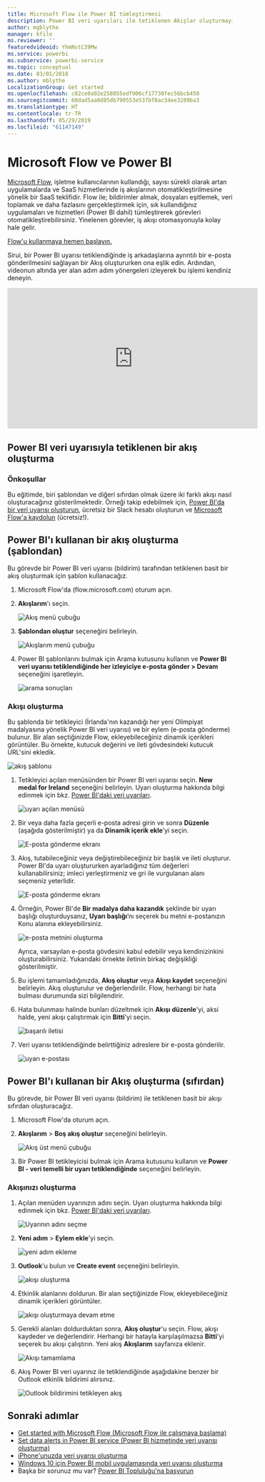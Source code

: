 ```yaml
---
title: Microsoft Flow ile Power BI tümleştirmesi
description: Power BI veri uyarıları ile tetiklenen Akışlar oluşturmayı öğrenin.
author: mgblythe
manager: kfile
ms.reviewer: ''
featuredvideoid: YhmNstC39Mw
ms.service: powerbi
ms.subservice: powerbi-service
ms.topic: conceptual
ms.date: 03/01/2018
ms.author: mblythe
LocalizationGroup: Get started
ms.openlocfilehash: c02ce0a92e258055edf906cf17730fec56bcb450
ms.sourcegitcommit: 60dad5aa0d85db790553e537bf8ac34ee3289ba3
ms.translationtype: HT
ms.contentlocale: tr-TR
ms.lasthandoff: 05/29/2019
ms.locfileid: "61147149"
---
```

# <a name="microsoft-flow-and-power-bi"></a>Microsoft Flow ve Power BI

[Microsoft Flow](https://flow.microsoft.com/documentation/getting-started), işletme kullanıcılarının kullandığı, sayısı sürekli olarak artan uygulamalarda ve SaaS hizmetlerinde iş akışlarının otomatikleştirilmesine yönelik bir SaaS teklifidir. Flow ile; bildirimler almak, dosyaları eşitlemek, veri toplamak ve daha fazlasını gerçekleştirmek için, sık kullandığınız uygulamaları ve hizmetleri (Power BI dahil) tümleştirerek görevleri otomatikleştirebilirsiniz. Yinelenen görevler, iş akışı otomasyonuyla kolay hale gelir.

[Flow'u kullanmaya hemen başlayın.](https://flow.microsoft.com/documentation/getting-started)

Sirui, bir Power BI uyarısı tetiklendiğinde iş arkadaşlarına ayrıntılı bir e-posta gönderilmesini sağlayan bir Akış oluştururken ona eşlik edin. Ardından, videonun altında yer alan adım adım yönergeleri izleyerek bu işlemi kendiniz deneyin.

<iframe width="560" height="315" src="https://www.youtube.com/embed/YhmNstC39Mw" frameborder="0" allowfullscreen></iframe>

## <a name="create-a-flow-that-is-triggered-by-a-power-bi-data-alert"></a>Power BI veri uyarısıyla tetiklenen bir akış oluşturma

### <a name="prerequisites"></a>Önkoşullar
Bu eğitimde, biri şablondan ve diğeri sıfırdan olmak üzere iki farklı akışı nasıl oluşturacağınız gösterilmektedir. Örneği takip edebilmek için, [Power BI'da bir veri uyarısı oluşturun](service-set-data-alerts.md), ücretsiz bir Slack hesabı oluşturun ve [Microsoft Flow'a kaydolun](https://flow.microsoft.com/#home-signup) (ücretsiz!).

## <a name="create-a-flow-that-uses-power-bi---from-a-template"></a>Power BI'ı kullanan bir akış oluşturma (şablondan)
Bu görevde bir Power BI veri uyarısı (bildirim) tarafından tetiklenen basit bir akış oluşturmak için şablon kullanacağız.

1. Microsoft Flow'da (flow.microsoft.com) oturum açın.
2. **Akışlarım**'ı seçin.
   
   ![Akış menü çubuğu](media/service-flow-integration/power-bi-my-flows.png)
3. **Şablondan oluştur** seçeneğini belirleyin.
   
    ![Akışlarım menü çubuğu](media/service-flow-integration/power-bi-template.png)
4. Power BI şablonlarını bulmak için Arama kutusunu kullanın ve **Power BI veri uyarısı tetiklendiğinde her izleyiciye e-posta gönder > Devam** seçeneğini işaretleyin.
   
    ![arama sonuçları](media/service-flow-integration/power-bi-flow-alert.png)


### <a name="build-the-flow"></a>Akışı oluşturma
Bu şablonda bir tetikleyici (İrlanda'nın kazandığı her yeni Olimpiyat madalyasına yönelik Power BI veri uyarısı) ve bir eylem (e-posta gönderme) bulunur. Bir alan seçtiğinizde Flow, ekleyebileceğiniz dinamik içerikleri görüntüler.  Bu örnekte, kutucuk değerini ve ileti gövdesindeki kutucuk URL'sini ekledik.

![akış şablonu](media/service-flow-integration/power-bi-template1.png)

1. Tetikleyici açılan menüsünden bir Power BI veri uyarısı seçin. **New medal for Ireland** seçeneğini belirleyin. Uyarı oluşturma hakkında bilgi edinmek için bkz. [Power BI'daki veri uyarıları](service-set-data-alerts.md).
   
   ![uyarı açılan menüsü](media/service-flow-integration/power-bi-trigger-flow.png)
2. Bir veya daha fazla geçerli e-posta adresi girin ve sonra **Düzenle** (aşağıda gösterilmiştir) ya da **Dinamik içerik ekle**’yi seçin. 
   
   ![E-posta gönderme ekranı](media/service-flow-integration/power-bi-flow-email.png)

3. Akış, tutabileceğiniz veya değiştirebileceğiniz bir başlık ve ileti oluşturur. Power BI'da uyarı oluştururken ayarladığınız tüm değerleri kullanabilirsiniz; imleci yerleştirmeniz ve gri ile vurgulanan alanı seçmeniz yeterlidir. 

   ![E-posta gönderme ekranı](media/service-flow-integration/power-bi-flow-email-default.png)

1.  Örneğin, Power BI'de **Bir madalya daha kazandık** şeklinde bir uyarı başlığı oluşturduysanız, **Uyarı başlığı**’nı seçerek bu metni e-postanızın Konu alanına ekleyebilirsiniz.

    ![e-posta metnini oluşturma](media/service-flow-integration/power-bi-flow-message.png)

    Ayrıca, varsayılan e-posta gövdesini kabul edebilir veya kendinizinkini oluşturabilirsiniz. Yukarıdaki örnekte iletinin birkaç değişikliği gösterilmiştir.

1. Bu işlemi tamamladığınızda, **Akış oluştur** veya **Akışı kaydet** seçeneğini belirleyin.  Akış oluşturulur ve değerlendirilir.  Flow, herhangi bir hata bulması durumunda sizi bilgilendirir.
2. Hata bulunması halinde bunları düzeltmek için **Akışı düzenle**'yi, aksi halde, yeni akışı çalıştırmak için **Bitti**'yi seçin.
   
   ![başarılı iletisi](media/service-flow-integration/power-bi-flow-running.png)
5. Veri uyarısı tetiklendiğinde belirttiğiniz adreslere bir e-posta gönderilir.  
   
   ![uyarı e-postası](media/service-flow-integration/power-bi-flow-email2.png)

## <a name="create-a-flow-that-uses-power-bi---from-scratch-blank"></a>Power BI'ı kullanan bir Akış oluşturma (sıfırdan)
Bu görevde, bir Power BI veri uyarısı (bildirim) ile tetiklenen basit bir akışı sıfırdan oluşturacağız.

1. Microsoft Flow'da oturum açın.
2. **Akışlarım** > **Boş akış oluştur** seçeneğini belirleyin.
   
   ![Akış üst menü çubuğu](media/service-flow-integration/power-bi-my-flows.png)
3. Bir Power BI tetikleyicisi bulmak için Arama kutusunu kullanın ve **Power BI - veri temelli bir uyarı tetiklendiğinde** seçeneğini belirleyin.

### <a name="build-your-flow"></a>Akışınızı oluşturma
1. Açılan menüden uyarınızın adını seçin.  Uyarı oluşturma hakkında bilgi edinmek için bkz. [Power BI'daki veri uyarıları](service-set-data-alerts.md).
   
    ![Uyarının adını seçme](media/service-flow-integration/power-bi-totalstores2.png)
2. **Yeni adım** > **Eylem ekle**'yi seçin.
   
   ![yeni adım ekleme](media/service-flow-integration/power-bi-new-step.png)
3. **Outlook**'u bulun ve **Create event** seçeneğini belirleyin.
   
   ![akışı oluşturma](media/service-flow-integration/power-bi-create-event.png)
4. Etkinlik alanlarını doldurun. Bir alan seçtiğinizde Flow, ekleyebileceğiniz dinamik içerikleri görüntüler.
   
   ![akışı oluşturmaya devam etme](media/service-flow-integration/power-bi-flow-event.png)
5. Gerekli alanları doldurduktan sonra, **Akış oluştur**'u seçin.  Flow, akışı kaydeder ve değerlendirir. Herhangi bir hatayla karşılaşılmazsa **Bitti**'yi seçerek bu akışı çalıştırın.  Yeni akış **Akışlarım** sayfanıza eklenir.
   
   ![Akışı tamamlama](media/service-flow-integration/power-bi-flow-running.png)
6. Akış Power BI veri uyarınız ile tetiklendiğinde aşağıdakine benzer bir Outlook etkinlik bildirimi alırsınız.
   
    ![Outlook bildirimini tetikleyen akış](media/service-flow-integration/power-bi-flow-notice.png)

## <a name="next-steps"></a>Sonraki adımlar
* [Get started with Microsoft Flow (Microsoft Flow ile çalışmaya başlama)](https://flow.microsoft.com/documentation/getting-started/)
* [Set data alerts in Power BI service (Power BI hizmetinde veri uyarısı oluşturma)](service-set-data-alerts.md)
* [iPhone'unuzda veri uyarısı oluşturma](consumer/mobile/mobile-set-data-alerts-in-the-mobile-apps.md)
* [Windows 10 için Power BI mobil uygulamasında veri uyarısı oluşturma](consumer/mobile/mobile-set-data-alerts-in-the-mobile-apps.md)
* Başka bir sorunuz mu var? [Power BI Topluluğu'na başvurun](http://community.powerbi.com/)


